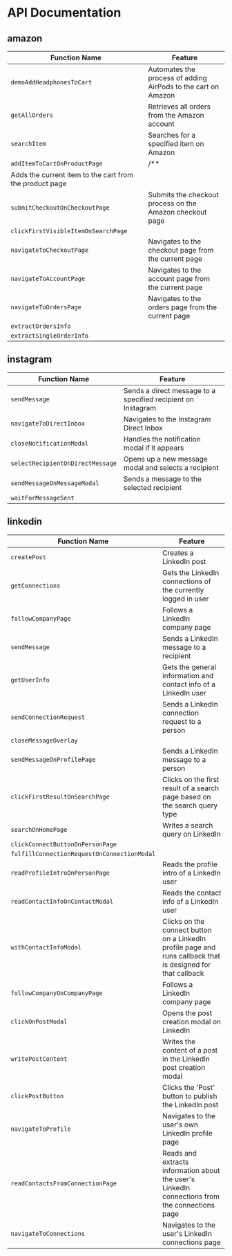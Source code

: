# API Documentation

## amazon

| Function Name | Feature |
|---------------|----------|
| `demoAddHeadphonesToCart` | Automates the process of adding AirPods to the cart on Amazon |
| `getAllOrders` | Retrieves all orders from the Amazon account |
| `searchItem` | Searches for a specified item on Amazon |
| `addItemToCartOnProductPage` | /**
 Adds the current item to the cart from the product page |
| `submitCheckoutOnCheckoutPage` | Submits the checkout process on the Amazon checkout page |
| `clickFirstVisibleItemOnSearchPage` |  |
| `navigateToCheckoutPage` | Navigates to the checkout page from the current page |
| `navigateToAccountPage` | Navigates to the account page from the current page |
| `navigateToOrdersPage` | Navigates to the orders page from the current page |
| `extractOrdersInfo` |  |
| `extractSingleOrderInfo` |  |

## instagram

| Function Name | Feature |
|---------------|----------|
| `sendMessage` | Sends a direct message to a specified recipient on Instagram |
| `navigateToDirectInbox` | Navigates to the Instagram Direct Inbox |
| `closeNotificationModal` | Handles the notification modal if it appears |
| `selectRecipientOnDirectMessage` | Opens up a new message modal and selects a recipient |
| `sendMessageOnMessageModal` | Sends a message to the selected recipient |
| `waitForMessageSent` |  |

## linkedin

| Function Name | Feature |
|---------------|----------|
| `createPost` | Creates a LinkedIn post |
| `getConnections` | Gets the LinkedIn connections of the currently logged in user |
| `followCompanyPage` | Follows a LinkedIn company page |
| `sendMessage` | Sends a LinkedIn message to a recipient |
| `getUserInfo` | Gets the general information and contact info of a LinkedIn user |
| `sendConnectionRequest` | Sends a LinkedIn connection request to a person |
| `closeMessageOverlay` |  |
| `sendMessageOnProfilePage` | Sends a LinkedIn message to a person |
| `clickFirstResultOnSearchPage` | Clicks on the first result of a search page based on the search query type |
| `searchOnHomePage` | Writes a search query  on LinkedIn |
| `clickConnectButtonOnPersonPage` |  |
| `fulfillConnectionRequestOnConnectionModal` |  |
| `readProfileIntroOnPersonPage` | Reads the profile intro of a LinkedIn user |
| `readContactInfoOnContactModal` | Reads the contact info of a LinkedIn user |
| `withContactInfoModal` | Clicks on the connect button on a LinkedIn profile page and runs callback that is designed for that callback |
| `followCompanyOnCompanyPage` | Follows a LinkedIn company page |
| `clickOnPostModal` | Opens the post creation modal on LinkedIn |
| `writePostContent` | Writes the content of a post in the LinkedIn post creation modal |
| `clickPostButton` | Clicks the 'Post' button to publish the LinkedIn post |
| `navigateToProfile` | Navigates to the user's own LinkedIn profile page |
| `readContactsFromConnectionPage` | Reads and extracts information about the user's LinkedIn connections from the connections page |
| `navigateToConnections` | Navigates to the user's LinkedIn connections page |

